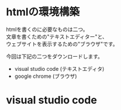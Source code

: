 # htmlの環境構築

htmlを書くのに必要なものは二つ。  
文章を書くための"テキストエディター"と、  
ウェブサイトを表示するための"ブラウザ"です。
  
今回は下記の二つをダウンロードします。
- visual studio code (テキストエディタ)
- google chrome (ブラウザ)
  
# visual studio code
